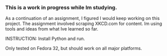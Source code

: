 <h3>This is a work in progress while Im studying.</h3>
As a continuation of an assignment, I figured I would keep working on this project.
The assignment involved scraping XKCD.com for content. Im using tools and ideas from what Ive learned so far.

INSTRUCTION:
Install Python and run.

Only tested on Fedora 32, but should work on all major platforms.
